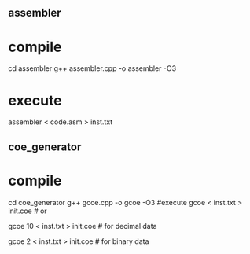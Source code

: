 ## assembler
# compile 
cd assembler
g++ assembler.cpp -o assembler -O3
# execute
assembler < code.asm > inst.txt

## coe_generator
# compile
cd coe_generator
g++ gcoe.cpp -o gcoe -O3
#execute
gcoe < inst.txt > init.coe    \# or

gcoe 10 < inst.txt > init.coe \# for decimal data



gcoe 2 < inst.txt > init.coe \# for binary data
